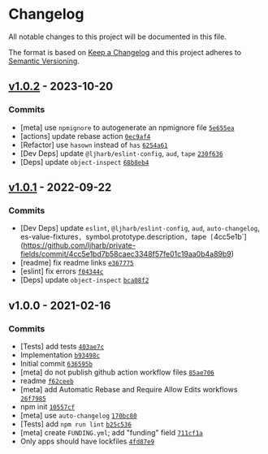 # Changelog

All notable changes to this project will be documented in this file.

The format is based on [Keep a Changelog](https://keepachangelog.com/en/1.0.0/)
and this project adheres to [Semantic Versioning](https://semver.org/spec/v2.0.0.html).

## [v1.0.2](https://github.com/ljharb/private-fields/compare/v1.0.1...v1.0.2) - 2023-10-20

### Commits

- [meta] use `npmignore` to autogenerate an npmignore file [`5e655ea`](https://github.com/ljharb/private-fields/commit/5e655eae84a5c3338db518670971706c18cce40b)
- [actions] update rebase action [`0ec9af4`](https://github.com/ljharb/private-fields/commit/0ec9af49a5bb67eaae7e6c9c4c5ba17aa89835ce)
- [Refactor] use `hasown` instead of `has` [`6254a61`](https://github.com/ljharb/private-fields/commit/6254a61ea8dd5f7fb1fed72d9a8449efaed3b7de)
- [Dev Deps] update `@ljharb/eslint-config`, `aud`, `tape` [`230f636`](https://github.com/ljharb/private-fields/commit/230f636bdfc00c7623396b064f9221b96b772285)
- [Deps] update `object-inspect` [`68b8eb4`](https://github.com/ljharb/private-fields/commit/68b8eb4fb2cd82524bee3b5c6bda2e0ac8581809)

## [v1.0.1](https://github.com/ljharb/private-fields/compare/v1.0.0...v1.0.1) - 2022-09-22

### Commits

- [Dev Deps] update `eslint`, `@ljharb/eslint-config`, `aud`, `auto-changelog`, es-value-fixtures`, `symbol.prototype.description`, `tape` [`4cc5e1b`](https://github.com/ljharb/private-fields/commit/4cc5e1bd7b58caec3348f57fe01c19aa0b4a89b9)
- [readme] fix readme links [`e367775`](https://github.com/ljharb/private-fields/commit/e367775a2cabd79145ff43558655ec302791ea23)
- [eslint] fix errors [`f04344c`](https://github.com/ljharb/private-fields/commit/f04344c4bd353421788524526a94fb9ebcf59011)
- [Deps] update `object-inspect` [`bca08f2`](https://github.com/ljharb/private-fields/commit/bca08f23698d214ad3992b34efd17442697e1e98)

## v1.0.0 - 2021-02-16

### Commits

- [Tests] add tests [`403ae7c`](https://github.com/ljharb/private-fields/commit/403ae7c36289b03ab47281bec4dfdf9e32a3b097)
- Implementation [`b93498c`](https://github.com/ljharb/private-fields/commit/b93498c68b4c060ee6e5d11fd159ebf6b1db89c2)
- Initial commit [`636595b`](https://github.com/ljharb/private-fields/commit/636595b89a4883221ed8ba0a52b05432d111d89e)
- [meta] do not publish github action workflow files [`85ae706`](https://github.com/ljharb/private-fields/commit/85ae70656c859cf08b1fafda96220ef2b5d5e987)
- readme [`f62ceeb`](https://github.com/ljharb/private-fields/commit/f62ceeb37b510225e74e43517373310fba94a43f)
- [meta] add Automatic Rebase and Require Allow Edits workflows [`26f7985`](https://github.com/ljharb/private-fields/commit/26f7985bcf2704b675b0e01f5042f0f39bb73e08)
- npm init [`10557cf`](https://github.com/ljharb/private-fields/commit/10557cfd0a98b305f8a2e69c94a93b765a97cbc8)
- [meta] use `auto-changelog` [`170bc80`](https://github.com/ljharb/private-fields/commit/170bc801e27cea1668f88aa9d265821346349e97)
- [Tests] add `npm run lint` [`b25c536`](https://github.com/ljharb/private-fields/commit/b25c5368c564940fb1616640d7d1ee280581b70b)
- [meta] create `FUNDING.yml`; add "funding" field [`711cf1a`](https://github.com/ljharb/private-fields/commit/711cf1abe97d4927b6b1a766298ab8e70cca11d8)
- Only apps should have lockfiles [`4fd87e9`](https://github.com/ljharb/private-fields/commit/4fd87e996c15db1abf9b2ff9cb75e3e2b2e8cea3)
